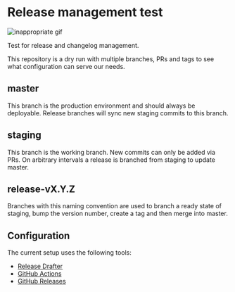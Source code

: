 # Release management test

![inappropriate gif](https://media.giphy.com/media/jY4SvxIF62Uik/giphy.gif)

Test for release and changelog management.

This repository is a dry run with multiple branches, PRs and tags to see what configuration can serve our needs.

## master

This branch is the production environment and should always be deployable. Release branches will sync new staging commits to this branch.

## staging

This branch is the working branch. New commits can only be added via PRs. On arbitrary intervals a release is branched from staging to update master.

## release-vX.Y.Z

Branches with this naming convention are used to branch a ready state of staging, bump the version number, create a tag and then merge into master.

## Configuration

The current setup uses the following tools:

- [Release Drafter](https://github.com/release-drafter/release-drafter)
- [GitHub Actions](https://help.github.com/en/actions)
- [GitHub Releases](https://help.github.com/en/github/administering-a-repository/managing-releases-in-a-repository)
